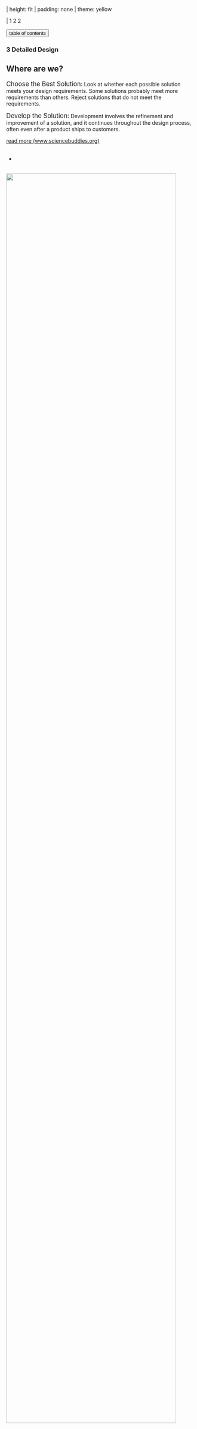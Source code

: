 | height: fit
| padding: none
| theme: yellow

| 1 2 2

<section style="padding: var(--base5)">

<f-sidebar src="./menu.md"><button slot="button">table of contents</button></f-sidebar>

### **3** Detailed Design

# Where are we?

<big>Choose the Best Solution:</big> Look at whether each possible solution meets your design requirements. Some solutions probably meet more requirements than others. Reject solutions that do not meet the requirements.

<big>Develop the Solution:</big> Development involves the refinement and improvement of a solution, and it continues throughout the design process, often even after a product ships to customers.

<a class="ternary" href="https://www.sciencebuddies.org/science-fair-projects/engineering-design-process/engineering-design-process-steps">
read more (www.sciencebuddies.org)</a>

<br/>
<br />
<f-next-button title="Next" />

-

<br/>
<img src="./imgs/cap3_1.png" style="width:95%; max-height:90%"/>

---

| height: fit
| padding: none
| theme: yellow

| 1 2

<section style="padding: var(--base5)">

<f-sidebar src="./menu.md"><button slot="button">table of contents</button></f-sidebar>

### **3** Detailed Design

# How is color produced in devices?

The RGB color model is an additive color model in which red, green and blue light are added together in various ways to reproduce a broad array of colors.
The name of the model comes from the initials of the three additive primary colors, red, green, and blue.

The main purpose of the RGB color model is for the sensing, representation and display of images in electronic systems, such as televisions and computers, though it has also been used in conventional photography. Before the electronic age, the RGB color model already had a solid theory behind it, based in human perception of colors.

<a href="https://en.wikipedia.org/wiki/RGB_color_model">wikipedia</a>

<br />
<f-prev-button /> 
<f-next-button title="Next" />

-
<p>
<a href="https://www.flickr.com/photos/sparkfun/30470462665">SparkFun Electronics</a>
</p>
<img src="./imgs/cap3_2a.png" style="width:95%; max-height:40%;"/>

<p>
<a href="https://commons.wikimedia.org/wiki/File:RGB_illumination.jpg">wikipedia</a>
</p>
<img src="./imgs/cap3_2b.png" style="width:95%; max-height:40%;"/>

---

| height: fit
| padding: none
| theme: yellow

| 1 2

<section style="padding: var(--base5)">

<f-sidebar src="./menu.md"><button slot="button">table of contents</button></f-sidebar>

### **3** Detailed Design

# How many bits are needed to represent your bit depth?

<table>
<tr>
<td>1bit</td>
<td>Only two colors in total, usually black and white.</td>
</tr>
<tr>
<td>4bit (16 colors)</td>
<td>16 colors in total, these are famous as many early games were presented in this color palette.<//td>
</tr>
<tr>
<td>8bit</td>
<td>256 colors in total. 8bit images are commonly used in games to save on memory for textures and sprites.</td>
</tr>
</table>

<big style="color:green">Play</big> with <a class="primary" href="https://designstem.github.io/scenarios/colorbits/">Bits and Colors</a>


<br />
<f-prev-button /> 
<f-next-button title="Next" />

-

<p>
<a href="https://it.m.wikipedia.org/wiki/File:Rgb-raster-image.svg">wikipedia</a>
</p>

<img src="./imgs/cap3_3a.png" style="width:95%; max-height:40%;"/>

<p>
<a href="https://docs.krita.org/en/general_concepts/colors/bit_depth.html">bit_depth</a>
</p>

<img src="./imgs/cap3_3b.png" style="width:95%; max-height:40%;"/>


---

| height: fit
| padding: none
| theme: yellow

| 1 2

<section style="padding: var(--base5)">

<f-sidebar src="./menu.md"><button slot="button">table of contents</button></f-sidebar>

### **3** Detailed Design

# RGB Colors

<big style="color:blue">Think:</big> how are red, green and blue lights added together in various ways to reproduce a broad array of colors?

<big style="color:green">Play</big> with <a class="primary" href="https://designstem.github.io/scenarios/rgblamp_vision/labs.html">RBG virtual lab</a> <a class="primary" href="https://designstem.github.io/scenarios/rgblamp_vision/mixing/index.html">RBG color mixing</a>


<big style="color:blue">Think:</big> Which colours will you able to obtain?

<br />
<f-prev-button /> 
<f-next-button title="Next" />

-
</br>

<img src="./imgs/cap3_4.png" style="width:95%; max-height:90%;"/>

---

| height: fit
| padding: none
| theme: yellow

| 1 2

<section style="padding: var(--base5)">

<f-sidebar src="./menu.md"><button slot="button">table of contents</button></f-sidebar>

### **3** Detailed Design

#   Dynamic RGB Colors 
<big style="color:blue">Think:</big> how you can describe the changing of the lamp colors?

<big style="color:green">Play</big> with <a class="primary" href="https://designstem.github.io/scenarios/rgblamp_vision/dynamic-mixing/index.html">Dynamic RBG Color Mixing</a>

<big style="color:blue">Think:</big> which sequence of colours are you able to obtain?


<br />
<f-prev-button /> 
<f-next-button title="Next" />

-

<br/>
<img src="./imgs/cap3_5.PNG" style="width:95%; max-height:90%;"/>

---

| height: fit
| padding: none
| theme: yellow

| 1 2

<section style="padding: var(--base5)">

<f-sidebar src="./menu.md"><button slot="button">table of contents</button></f-sidebar>

### **3** Detailed Design

# <big style="color:purple">Assignment:</big> Engineering your own RGB Lamp

Grab a piece of paper and write a high-level description of how the values of the three different channels (red, green, blue) will react to the input from the environment.

<big>Suggestions:</big>
<ul>
<li>make a diagram or a graph showing the relationship between input and colors.</li>
<li> ...continue...
</ul>

<br />
<f-prev-button /> <f-next-button title="Next" />


-

<p>
<a style="float=top" href="https://www.publicdomainpictures.net/en/view-image.php?image=34795&picture=business-chart">www.publicdomainpictures.net</a>
</p>
<img src="./imgs/cap3_6.PNG" style="width:95%; max-height:90%;"/>

---

| height: fit
| padding: none
| theme: yellow

| 1 2

<section style="padding: var(--base5)">

<f-sidebar src="./menu.md"><button slot="button">table of contents</button></f-sidebar>

### **3** Detailed Design

# <big style="color:purple">Assignment:</big> Engineering your own RGB Lamp



<big>Suggestions:</big>
<ul>
<li>...</li>
<li>draw a picture showing  relationship between input and colors.</li>
</ul>

<br />
<f-prev-button /> 
<a class="primary" href="./step-4.0.html">Go to Engineering step</a>
<br/>
<br/>
Skip Engineering step and <a class="secondary" href="./step-6.0.html">Go to Communication step</a>
-

<p>
<a style="float=top" href="https://en.wikipedia.org/wiki/Robert_Plutchik">wikipedia</a>
</p>
<img src="./imgs/cap3_7.png" style="width:95%; max-height:90%;"/>

---